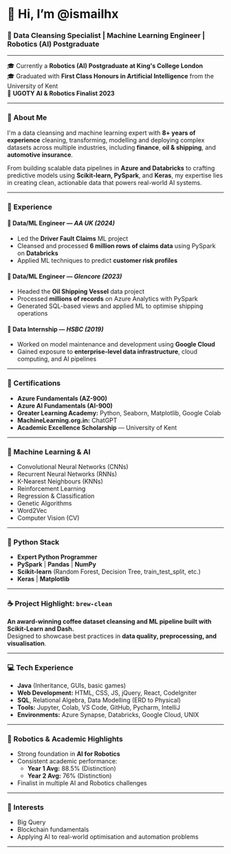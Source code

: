 # 👋 Hi, I’m @ismailhx

### 🧠 Data Cleansing Specialist | Machine Learning Engineer | Robotics (AI) Postgraduate

---

🎓 Currently a **Robotics (AI) Postgraduate at King's College London**  
🎓 Graduated with **First Class Honours in Artificial Intelligence** from the University of Kent  
🏅 **UGOTY AI & Robotics Finalist 2023**

---

### 💼 About Me

I'm a data cleansing and machine learning expert with **8+ years of experience** cleaning, transforming, modelling and deploying complex datasets across multiple industries, including **finance**, **oil & shipping**, and **automotive insurance**.

From building scalable data pipelines in **Azure and Databricks** to crafting predictive models using **Scikit-learn, PySpark**, and **Keras**, my expertise lies in creating clean, actionable data that powers real-world AI systems.  

---

### 🚀 Experience

#### 🔹 Data/ML Engineer — *AA UK (2024)*  
- Led the **Driver Fault Claims** ML project  
- Cleansed and processed **6 million rows of claims data** using PySpark on **Databricks**  
- Applied ML techniques to predict **customer risk profiles**

#### 🔹 Data/ML Engineer — *Glencore (2023)*  
- Headed the **Oil Shipping Vessel** data project  
- Processed **millions of records** on Azure Analytics with PySpark  
- Generated SQL-based views and applied ML to optimise shipping operations

#### 🔹 Data Internship — *HSBC (2019)*  
- Worked on model maintenance and development using **Google Cloud**  
- Gained exposure to **enterprise-level data infrastructure**, cloud computing, and AI pipelines  

---

### 📜 Certifications

- **Azure Fundamentals (AZ-900)**
- **Azure AI Fundamentals (AI-900)**
- **Greater Learning Academy:** Python, Seaborn, Matplotlib, Google Colab  
- **MachineLearning.org.in:** ChatGPT  
- **Academic Excellence Scholarship** — University of Kent  

---

### 🤖 Machine Learning & AI

- Convolutional Neural Networks (CNNs)  
- Recurrent Neural Networks (RNNs)  
- K-Nearest Neighbours (KNNs)  
- Reinforcement Learning  
- Regression & Classification  
- Genetic Algorithms  
- Word2Vec  
- Computer Vision (CV)  

---

### 🐍 Python Stack

- **Expert Python Programmer**  
- **PySpark** | **Pandas** | **NumPy**  
- **Scikit-learn** (Random Forest, Decision Tree, train_test_split, etc.)  
- **Keras** | **Matplotlib**  

---

### ☕ Project Highlight: `brew-clean`

**An award-winning coffee dataset cleansing and ML pipeline built with Scikit-Learn and Dash.**  
Designed to showcase best practices in **data quality, preprocessing, and visualisation**.  

---

### 💻 Tech Experience

- **Java** (Inheritance, GUIs, basic games)  
- **Web Development:** HTML, CSS, JS, jQuery, React, CodeIgniter  
- **SQL**, Relational Algebra, Data Modelling (ERD to Physical)  
- **Tools:** Jupyter, Colab, VS Code, GitHub, Pycharm, IntelliJ  
- **Environments:** Azure Synapse, Databricks, Google Cloud, UNIX  

---

### 🧠 Robotics & Academic Highlights

- Strong foundation in **AI for Robotics**  
- Consistent academic performance:
  - **Year 1 Avg:** 88.5% (Distinction)  
  - **Year 2 Avg:** 76% (Distinction)  
- Finalist in multiple AI and Robotics challenges  

---

### 🎯 Interests

- Big Query  
- Blockchain fundamentals  
- Applying AI to real-world optimisation and automation problems  

---

<!---
ismailhx/ismailhx is a ✨ special ✨ repository because its `README.md` (this file) appears on your GitHub profile.
You can click the Preview link to take a look at your changes.
--->
